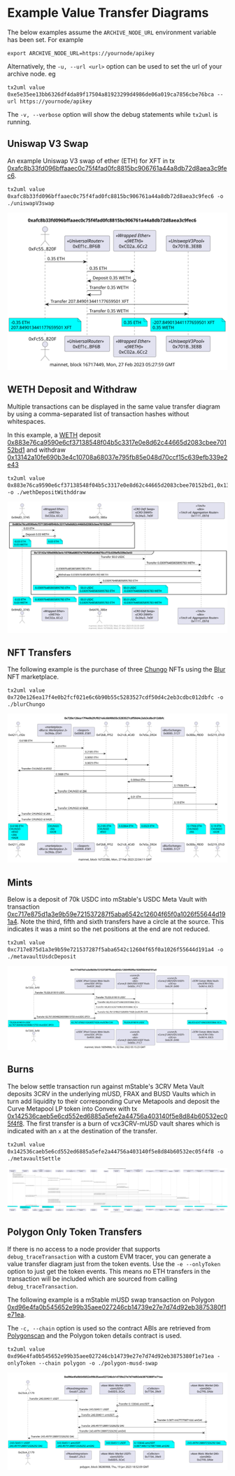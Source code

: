 
# Example Value Transfer Diagrams

The below examples assume the `ARCHIVE_NODE_URL` environment variable has been set. For example

```
export ARCHIVE_NODE_URL=https://yournode/apikey
```

Alternatively, the `-u, --url <url>` option can be used to set the url of your archive node. eg

```
tx2uml value 0xe5e35ee13bb6326df4da89f17504a81923299d4986de06a019ca7856cbe76bca --url https://yournode/apikey
```

The `-v, --verbose` option will show the debug statements while `tx2uml` is running.

## Uniswap V3 Swap

An example Uniswap V3 swap of ether (ETH) for XFT in tx
[0xafc8b33fd096bffaaec0c75f4fad0fc8815bc906761a44a8db72d8aea3c9fec6](https://etherscan.io/tx/0xafc8b33fd096bffaaec0c75f4fad0fc8815bc906761a44a8db72d8aea3c9fec6).

```
tx2uml value 0xafc8b33fd096bffaaec0c75f4fad0fc8815bc906761a44a8db72d8aea3c9fec6 -o ./uniswapV3swap
```

![Uniswap V3 Swap](./uniswapV3swap.svg)

## WETH Deposit and Withdraw

Multiple transactions can be displayed in the same value transfer diagram by using a comma-separated list of transaction hashes without whitespaces.

In this example, a [WETH](https://etherscan.io/token/0xc02aaa39b223fe8d0a0e5c4f27ead9083c756cc2#code) deposit [0x883e76ca9590e6cf37138548f04b5c3317e0e8d62c44665d2083cbee70152bd1](https://etherscan.io/tx/0x883e76ca9590e6cf37138548f04b5c3317e0e8d62c44665d2083cbee70152bd1)
and withdraw [0x13142a10fe690b3e4c10708a68037e795fb85e048d70ccf15c639efb339e2e43](https://etherscan.io/tx/0x13142a10fe690b3e4c10708a68037e795fb85e048d70ccf15c639efb339e2e43)

```
tx2uml value 0x883e76ca9590e6cf37138548f04b5c3317e0e8d62c44665d2083cbee70152bd1,0x13142a10fe690b3e4c10708a68037e795fb85e048d70ccf15c639efb339e2e43 -o ./wethDepositWithddraw
```

![WETH Deposit and Withdraw](./wethDepositWithddraw.svg)

## NFT Transfers

The following example is the purchase of three [Chungo](https://opensea.io/collection/chungos) NFTs using the [Blur](https://blur.io/) NFT marketplace.

```
tx2uml value 0x720e126ea17f4e0b2fcf021e6c6b90b55c5283527cdf50d4c2eb3cdbc012dbfc -o ./blurChungo
```

![Chungo NFT swaps on Blur](./blurChungo.svg)

## Mints

Below is a deposit of 70k USDC into mStable's USDC Meta Vault with transaction
[0xc717e875d1a3e9b59e721537287f5aba6542c12604f65f0a1026f55644d191a4](https://etherscan.io/tx/0xc717e875d1a3e9b59e721537287f5aba6542c12604f65f0a1026f55644d191a4).
Note the third, fifth and sixth transfers have a circle at the source.
This indicates it was a mint so the net positions at the end are not reduced.

```
tx2uml value 0xc717e875d1a3e9b59e721537287f5aba6542c12604f65f0a1026f55644d191a4 -o ./metavaultUsdcDeposit
```

![mStable USDC 3CRV Meta Vault](./metavaultUsdcDeposit.svg)

## Burns

The below settle transaction run against mStable's 3CRV Meta Vault deposits 3CRV in the underlying mUSD, FRAX and BUSD Vaults which in turn add liquidity to their corresponding Curve Metapools and deposit the Curve Metapool LP token into Convex with tx
[0x142536caeb5e6cd552ed6885a5efe2a44756a403140f5e8d84b60532ec05f4f8](https://etherscan.io/tx/0x142536caeb5e6cd552ed6885a5efe2a44756a403140f5e8d84b60532ec05f4f8).
The first transfer is a burn of vcx3CRV-mUSD vault shares which is indicated with an `x` at the destination of the transfer.

```
tx2uml value 0x142536caeb5e6cd552ed6885a5efe2a44756a403140f5e8d84b60532ec05f4f8 -o ./metavaultSettle
```

![mStable Meta Vault Settle](./metavaultSettle.svg)

## Polygon Only Token Transfers

If there is no access to a node provider that supports `debug_traceTransaction` with a custom EVM tracer, you can generate a value transfer diagram just from the token events.
Use the `-e --onlyToken` option to just get the token events. This means no ETH transfers in the transaction will be included which are sourced from calling `debug_traceTransaction`.

The following example is a mStable mUSD swap transaction on Polygon [0xd96e4fa0b545652e99b35aee027246cb14739e27e7d74d92eb3875380f1e71ea](https://polygonscan.com/tx/0xd96e4fa0b545652e99b35aee027246cb14739e27e7d74d92eb3875380f1e71ea).

The `-c, --chain` option is used so the contract ABIs are retrieved from [Polygonscan](https://polygonscan.com/) and the Polygon token details contract is used.

```
tx2uml value 0xd96e4fa0b545652e99b35aee027246cb14739e27e7d74d92eb3875380f1e71ea -onlyToken --chain polygon -o ./polygon-musd-swap
```

![Polygon mUSD swap](./polygon-musd-swap.svg)
